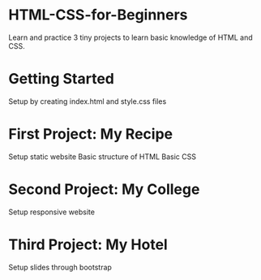 # HTML-CSS-for-Beginners
Learn and practice 3 tiny projects to learn basic knowledge of HTML and CSS.

# Getting Started
Setup by creating index.html and style.css files

# First Project: My Recipe
Setup static website
Basic structure of HTML
Basic CSS

# Second Project: My College
Setup responsive website

# Third Project: My Hotel
Setup slides through bootstrap
